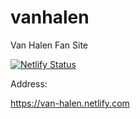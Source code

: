 # vanhalen
Van Halen Fan Site


[![Netlify Status](https://api.netlify.com/api/v1/badges/3286137f-2f70-4eb8-b881-76cffc48fe75/deploy-status)](https://app.netlify.com/sites/hungry-neumann-3f104d/deploys)


Address:

https://van-halen.netlify.com
